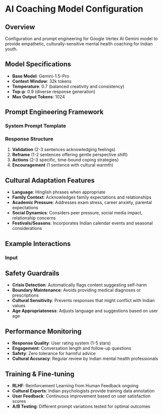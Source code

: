 # AI Coaching Model Configuration

## Overview
Configuration and prompt engineering for Google Vertex AI Gemini model to provide empathetic, culturally-sensitive mental health coaching for Indian youth.

## Model Specifications
- **Base Model**: Gemini-1.5-Pro
- **Context Window**: 32k tokens
- **Temperature**: 0.7 (balanced creativity and consistency)
- **Top-p**: 0.9 (diverse response generation)
- **Max Output Tokens**: 1024

## Prompt Engineering Framework

### System Prompt Template

### Response Structure
1. **Validation** (2-3 sentences acknowledging feelings)
2. **Reframe** (1-2 sentences offering gentle perspective shift)
3. **Actions** (2-3 specific, time-bound coping strategies)
4. **Encouragement** (1 sentence with cultural warmth)

## Cultural Adaptation Features
- **Language**: Hinglish phrases when appropriate
- **Family Context**: Acknowledges family expectations and relationships
- **Academic Pressure**: Addresses exam stress, career anxiety, parental expectations
- **Social Dynamics**: Considers peer pressure, social media impact, relationship concerns
- **Festivals/Seasons**: Incorporates Indian calendar events and seasonal considerations

## Example Interactions

### Input

## Safety Guardrails
- **Crisis Detection**: Automatically flags content suggesting self-harm
- **Boundary Maintenance**: Avoids providing medical diagnoses or prescriptions
- **Cultural Sensitivity**: Prevents responses that might conflict with Indian values
- **Age Appropriateness**: Adjusts language and suggestions based on user age

## Performance Monitoring
- **Response Quality**: User rating system (1-5 stars)
- **Engagement**: Conversation length and follow-up questions
- **Safety**: Zero tolerance for harmful advice
- **Cultural Accuracy**: Regular review by Indian mental health professionals

## Training & Fine-tuning
- **RLHF**: Reinforcement Learning from Human Feedback ongoing
- **Cultural Experts**: Indian psychologists provide training data annotation
- **User Feedback**: Continuous improvement based on user satisfaction scores
- **A/B Testing**: Different prompt variations tested for optimal outcomes
